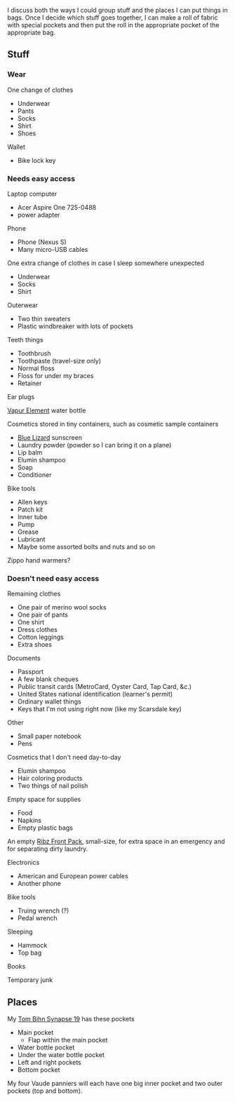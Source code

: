 I discuss both the ways I could group stuff and the places I can put
things in bags. Once I decide which stuff goes together, I can make a
roll of fabric with special pockets and then put the roll in the
appropriate pocket of the appropriate bag.

## Stuff

### Wear

One change of clothes

* Underwear
* Pants
* Socks
* Shirt
* Shoes

Wallet

* Bike lock key

### Needs easy access

Laptop computer

* Acer Aspire One 725-0488
* power adapter

Phone

* Phone (Nexus S)
* Many micro-USB cables

One extra change of clothes in case I sleep somewhere unexpected

* Underwear
* Socks
* Shirt

Outerwear

* Two thin sweaters
* Plastic windbreaker with lots of pockets

Teeth things

* Toothbrush
* Toothpaste (travel-size only)
* Normal floss
* Floss for under my braces
* Retainer

Ear plugs

[Vapur Element](http://vapur.us/element) water bottle

Cosmetics stored in tiny containers, such as cosmetic sample containers

* [Blue Lizard](http://www.bluelizard.net/) sunscreen
* Laundry powder (powder so I can bring it on a plane)
* Lip balm
* Elumin shampoo
* Soap
* Conditioner

Bike tools

* Allen keys
* Patch kit
* Inner tube
* Pump
* Grease
* Lubricant
* Maybe some assorted bolts and nuts and so on

Zippo hand warmers?

### Doesn't need easy access

Remaining clothes

* One pair of merino wool socks
* One pair of pants
* One shirt
* Dress clothes
* Cotton leggings
* Extra shoes

Documents

* Passport
* A few blank cheques
* Public transit cards (MetroCard, Oyster Card, Tap Card, &c.)
* United States national identification (learner's permit)
* Ordinary wallet things
* Keys that I'm not using right now (like my Scarsdale key)

Other
* Small paper notebook
* Pens

Cosmetics that I don't need day-to-day

* Elumin shampoo
* Hair coloring products
* Two things of nail polish

Empty space for supplies

* Food
* Napkins
* Empty plastic bags

An empty [Ribz Front Pack](http://www.ribzwear.com/ribz-front-pack/), small-size, for extra space in an emergency and for separating dirty laundry.

Electronics

* American and European power cables
* Another phone

Bike tools

* Truing wrench (?)
* Pedal wrench

Sleeping

* Hammock
* Top bag

Books

Temporary junk

## Places
My [Tom Bihn Synapse 19](http://www.tombihn.com/PROD/TB0110.html)
has these pockets

* Main pocket
  * Flap within the main pocket
* Water bottle pocket
* Under the water bottle pocket
* Left and right pockets
* Bottom pocket

My four Vaude panniers will each have one big inner pocket and two outer
pockets (top and bottom).
